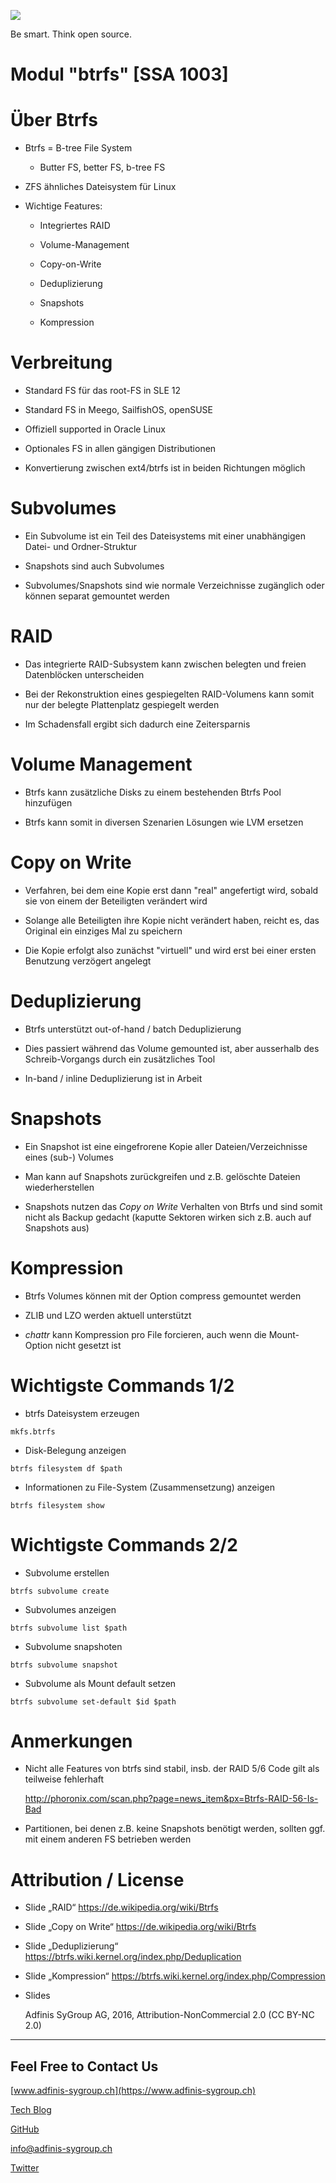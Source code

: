 ![](pics_02/adfinis_sygroup_logo.png)

Be smart. Think open source.

# Modul "btrfs" [SSA 1003]

# Über Btrfs

* Btrfs = B-tree File System

  * Butter FS, better FS, b-tree FS

* ZFS ähnliches Dateisystem für Linux

* Wichtige Features:

  * Integriertes RAID

  * Volume-Management

  * Copy-on-Write

  * Deduplizierung

  * Snapshots

  * Kompression

# Verbreitung

* Standard FS für das root-FS in SLE 12

* Standard FS in Meego, SailfishOS, openSUSE

* Offiziell supported in Oracle Linux

* Optionales FS in allen gängigen Distributionen

* Konvertierung zwischen ext4/btrfs ist in beiden Richtungen möglich

# Subvolumes

* Ein Subvolume ist ein Teil des Dateisystems mit einer unabhängigen Datei- und Ordner-Struktur

* Snapshots sind auch Subvolumes

* Subvolumes/Snapshots sind wie normale Verzeichnisse zugänglich oder können separat gemountet werden

# RAID

* Das integrierte RAID-Subsystem kann zwischen belegten und freien Datenblöcken unterscheiden

* Bei der Rekonstruktion eines gespiegelten RAID-Volumens kann somit nur der belegte Plattenplatz gespiegelt werden

* Im Schadensfall ergibt sich dadurch eine Zeitersparnis

# Volume Management

* Btrfs kann zusätzliche Disks zu einem bestehenden Btrfs Pool hinzufügen

* Btrfs kann somit in diversen Szenarien Lösungen wie LVM ersetzen

# Copy on Write

* Verfahren, bei dem eine Kopie erst dann "real" angefertigt wird, sobald sie von einem der Beteiligten verändert wird

* Solange alle Beteiligten ihre Kopie nicht verändert haben, reicht es, das Original ein einziges Mal zu speichern

* Die Kopie erfolgt also zunächst "virtuell" und wird erst bei einer ersten Benutzung verzögert angelegt

# Deduplizierung

* Btrfs unterstützt out-of-hand / batch Deduplizierung

* Dies passiert während das Volume gemounted ist, aber ausserhalb des Schreib-Vorgangs durch ein zusätzliches Tool

* In-band / inline Deduplizierung ist in Arbeit

# Snapshots

* Ein Snapshot ist eine eingefrorene Kopie aller Dateien/Verzeichnisse eines (sub-) Volumes

* Man kann auf Snapshots zurückgreifen und z.B. gelöschte Dateien wiederherstellen

* Snapshots nutzen das _Copy on Write_ Verhalten von Btrfs und sind somit nicht als Backup gedacht (kaputte Sektoren wirken sich z.B. auch auf Snapshots aus)

# Kompression

* Btrfs Volumes können mit der Option compress gemountet werden

* ZLIB und LZO werden aktuell unterstützt

* _chattr_ kann Kompression pro File forcieren, auch wenn die Mount-Option nicht gesetzt ist

# Wichtigste Commands 1/2

* btrfs Dateisystem erzeugen

```
mkfs.btrfs
```
* Disk-Belegung anzeigen

```
btrfs filesystem df $path
```
* Informationen zu File-System (Zusammensetzung) anzeigen

```
btrfs filesystem show
```

# Wichtigste Commands 2/2

* Subvolume erstellen

```
btrfs subvolume create
```
* Subvolumes anzeigen

```
btrfs subvolume list $path
```
* Subvolume snapshoten

```
btrfs subvolume snapshot
```
* Subvolume als Mount default setzen

```
btrfs subvolume set-default $id $path
```

# Anmerkungen

* Nicht alle Features von btrfs sind stabil, insb. der RAID 5/6 Code gilt als teilweise fehlerhaft

  http://phoronix.com/scan.php?page=news_item&px=Btrfs-RAID-56-Is-Bad

* Partitionen, bei denen z.B. keine Snapshots benötigt werden, sollten ggf. mit einem anderen FS betrieben werden

# Attribution / License

* Slide „RAID“ https://de.wikipedia.org/wiki/Btrfs

* Slide „Copy on Write“ https://de.wikipedia.org/wiki/Btrfs

* Slide „Deduplizierung“ https://btrfs.wiki.kernel.org/index.php/Deduplication

* Slide „Kompression“ https://btrfs.wiki.kernel.org/index.php/Compression

* Slides

  Adfinis SyGroup AG, 2016, Attribution-NonCommercial 2.0 (CC BY-NC 2.0)

---

## Feel Free to Contact Us

[www.adfinis-sygroup.ch](https://www.adfinis-sygroup.ch)

[Tech Blog](https://www.adfinis-sygroup.ch/blog)

[GitHub](https://github.com/adfinis-sygroup)

<info@adfinis-sygroup.ch>

[Twitter](https://twitter.com/adfinissygroup)
